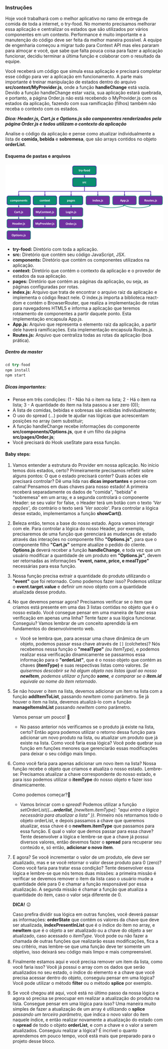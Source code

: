 ### Instruções


Hoje você trabalhará com o melhor aplicativo no ramo de entrega de comida de toda a internet, o try-food.
No momento precisamos melhorar essa aplicação e centralizar os estados que são utilizados por vários componentes em um contexto. Performance é muito importante e a manutenção do código deve ser feita da melhor maneira possível.
A equipe de engenharia começou a migrar tudo para Context API mas eles pararam para almoçar e você, que sabe que falta pouca coisa para fazer a aplicação funcionar, decidiu terminar a última função e colaborar com o resultado da equipe.

Você receberá um código que simula essa aplicação e precisará completar esse código para ver a aplicação em funcionamento. A parte mais importante é treinar manipulação de estados dentro do arquivo **src/context/MyProvider.js**, onde a função **handleChange** está vazia. Devido a função handleChange estar vazia, sua aplicação estará quebrada, e portanto, a página Order.js não está recebendo o MyProvider.js com os estados da aplicação, fazendo com sua ramificação (filhos) também não receba o contexto com os estados.

***Dica: Header.js, Cart.js e Options.js são componentes renderizados pela página Order.js e todos utilizam o contexto da aplicação***

Analise o código da aplicação e pense como atualizar individualmente a lista de **comida, bebida** e **sobremesa**, que são arrays contidos no objeto **orderList**.

#### Esquema de pastas e arquivos
![esquema](images/schema.png)

- **try-food:** Diretório com toda a aplicação.
- **src:** Diretório que contém seu código JavaScript, JSX.
- **components:** Diretório que contém os componentes utilizados na aplicação.
- **context:** Diretório que contém o contexto da aplicação e o provedor de estados da sua aplicação.
- **pages:** Diretório que contém as páginas da aplicação, ou seja, as páginas configuradas por rotas.
- **index.js:** Arquivo que trata de encontrar o arquivo raiz da aplicação e implementa o código React nele. O index.js importa a biblioteca react-dom e contém o BrowserRouter, que realiza a implementação de rotas para navegadores HTML5 e informa a aplicação que teremos roteamento de componentes a partir daquele ponto. Esta implementação encapsula App.js.
- **App.js:** Arquivo que representa o elemento raiz da aplicação, a partir dele haverá ramificações. Esta implementação encapsula Routes.js.
- **Routes.js:** Arquivo que centraliza todas as rotas da aplicação (boa prática).

##### Dentro da master

```javascript
cd try-food
npm install
npm start
```

##### Dicas importantes:

- Pense em três condições: (1 - Não há o item na lista; 2 - Há o item na lista; 3 - A quantidade do item na lista passou a ser zero (0));
- A lista de comidas, bebidas e sobresas são exibidas individualmente;
- O uso do spread (...) pode te ajudar nas lógicas que acrescentam posições no array (sem substituir;
- A função handleChange recebe informações do componente **src/components/Options.js**, que é um filho da página **src/pages/Order.js**;
- Você precisará do Hook useState para essa função.

#### Baby steps:

1. Vamos entender a estrutura do Provider em nossa aplicação. No início temos dois estados, certo? Primeiramente precisamos refletir sobre alguns pontos: O que o estado precisará conter? Quais acões ele precisará controlar? Dê uma lida nas **dicas importantes** e pense com calma!
Pensamos em duas chaves para nosso estado! A primeira receberá separadamente os dados de "comida", "bebida" e "sobremesa" em um array, e a segunda controlará o componente Header: se seu valor for false, o Header terá um botão com o texto *'Ver opções'*, do contrário o texto será *'Ver sacola'*. Para controlar a lógica desse estado, implementamos a função **showCart()**.

2. Beleza então, temos a base do nosso estado. Agora vamos interagir com ele. Para controlar a lógica do nosso Header, por exemplo, precisaremos de uma função que gerenciará as mudanças de estado através das interações no componente filho **"Options.js"**, para que o componente filho **"Cart.js"** sempre atualize o pedido do cliente. **Options.js** deverá receber a função **handleChange**, e toda vez que um usuário modificar a quantidade de um produto em **"Options.js"**, devem ser retornadas as informações **"event, name, price, e mealType"** necessárias para essa função.

3. Nossa função precisa extrair a quantidade do produto utilizando o **"event"** que foi retornado. Como podemos fazer isso? Podemos utilizar o **event.target.value** e definir um novo objeto com a quantidade atualizada desse produto.

4. No que devemos pensar agora? Precisamos verificar se o item que criamos está presente em uma das 3 listas contidas no objeto que é o nosso estado. Você consegue pensar em uma maneira de fazer essa verificação em apenas uma linha? Tente fazer a sua lógica funcionar. Conseguiu? Vamos lembrar de um conceito aprendido lá em fundamentos do desenvolvimento web.

    - Você se lembra que, para acessar uma chave dinâmica de um objeto, podemos passar essa chave através de `[]` (colchetes)? Nós recebemos nessa função o **"mealType"** *(ou ItemType)*, e podemos realizar essa verificação dinamicamente se passarmos essa informação para o **"orderList"**, que é o nosso objeto que contém as chaves **(itemType)** e suas respectivas listas como valores. *Se quisermos descobrir se há algum objeto nas listas igual ao nosso **newItem**, podemos utilizar a função **some**, e comparar se o **item.id** equivale ao nome do item retornado*.
5. Se não houver o item na lista, devemos adicionar um item na lista com a função **addItemToList**, passando *newItem* como parâmetro. Se já houver o item na lista, devemos atualizá-lo com a função **manageItemsInList** passando *newItem* como parâmetro.

    Vamos pensar um pouco! 🤔
    - No passo anterior nós verificamos se o produto já existe na lista, certo? Então agora podemos utilizar o retorno dessa função para adicionar um novo produto na lista, ou atualizar um produto que já existe na lista. Como você faria essa lógica? Você pode quebrar sua função em funções menores que gerenciarão essas modificações para deixar o seu código mais limpo.
6. Como você faria para apenas adicionar um novo item na lista? Nossa função recebe o objeto que criamos e atualiza o nosso estado. Lembre-se: Precisamos atualizar a chave correspondente do nosso estado, e para isso podemos utilizar o **itemType** do nosso objeto e fazer isso dinamicamente.

    Como podemos começar?🤔

    - Vamos brincar com o *spread*! Podemos utilizar a função *setOrderList({**...orderlist**, [newItem.itemType]: "aqui entra a lógica necessária para atualizar a lista" })*.
    Primeiro nós retornamos todo o objeto orderList, e depois passamos a chave que queremos atualizar, essa chave é o **newItem.itemType** que passamos para essa função.
    E qual o valor que demos passar para essa chave? Tente desenvolver a lógica e lembre-se que a chave já possui diversos valores, então devemos fazer o **spread** para recuperar seu conteúdo e, só então, **adicionar o novo item**.
7. E agora? Se você incrementar o valor de um produto, ele deve ser atualizado, mas e se você retornar o valor desse produto para 0 (zero)? Como você faria para tratar essa condição? Tente desenvolver essa lógica e lembre-se que nós temos duas missões: a primeira missão é verificar se devemos remover o item da lista caso o usuário mude a quantidade dele para 0 e chamar a função responsável por essa atualização. A segunda missão é chamar a função que atualiza a quantidade do item, caso o valor seja diferente de 0. 

    **DICA!** 😉

    Caso prefira dividir sua lógica em outras funções, você deverá passar as informações: **orderState** que contém os valores da chave que deve ser atualizada, **indexPresentInList** que é o índice do item no array, e **newItem** que é o objeto a ser atualizado ou a chave do objeto a ser atualizado, caso acessado o *itemType*. Você pode ou não fazer a chamada de outras funções que realizarão essas modificações, fica a seu critério, mas lembre-se que uma função deve ter somente um objetivo, isso deixará seu código mais limpo e mais compreensível.
8. Finalmente estamos aqui e você precisa remover um item da lista, como você faria isso? Você já possui o array com os dados que serão atualizados no seu estado, o índice do elemento e a chave que você precisa acessar dentro do objeto, conseguiu pensar em uma lógica? Você pode utilizar o método **filter** ou o método **splice** por exemplo.

9. Se você chegou até aqui, você está no último passo da nossa lógica e agora só precisa se preocupar em realizar a atualização do produto na lista. Consegue pensar em uma lógica para isso? Uma maneira muito simples de fazer a atualização de um array é utilizando o **splice** *passando um terceiro parâmetro*, que indica o novo valor do item naquele índice, e então realizar novamente a atualização do estado com o **spread** de todo o objeto **orderList**, e com a chave e o valor a serem atualizados. Conseguiu realizar a lógica? É incrível o quanto aprendemos em pouco tempo, você está mais que preparado para o projeto desse bloco.
